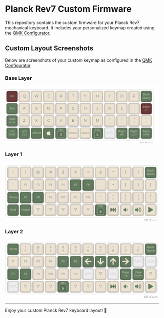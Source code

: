 # Planck Rev7 Custom Firmware

This repository contains the custom firmware for your Planck Rev7 mechanical keyboard. It includes your personalized keymap created using the [QMK Configurator](https://config.qmk.fm/#/planck/rev7/LAYOUT_ortho_4x12).


## Custom Layout Screenshots
Below are screenshots of your custom keymap as configured in the [QMK Configurator](https://config.qmk.fm/#/planck/rev7/LAYOUT_ortho_4x12).

### Base Layer
![Base Layer](./screenshots/main.png)

### Layer 1
![Layer 1](./screenshots/layerOne.png)

### Layer 2
![Layer 2](./screenshots/layerTwo.png)

---

Enjoy your custom Planck Rev7 keyboard layout! 🎉